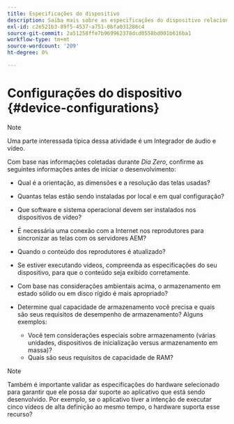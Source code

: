 ```yaml
---
title: Especificações do dispositivo
description: Saiba mais sobre as especificações do dispositivo relacionadas ao AEM Screens.
exl-id: c2e521b3-89f5-4537-a751-0bfa031286c4
source-git-commit: 2a51258ffe7b969962378dcd0558bd001b616ba1
workflow-type: tm+mt
source-wordcount: '209'
ht-degree: 0%

---
```


# Configurações do dispositivo {#device-configurations}

>[!NOTE]
>
>Uma parte interessada típica dessa atividade é um Integrador de áudio e vídeo.

Com base nas informações coletadas durante *Dia Zero*, confirme as seguintes informações antes de iniciar o desenvolvimento:

* Qual é a orientação, as dimensões e a resolução das telas usadas?

* Quantas telas estão sendo instaladas por local e em qual configuração?

* Que software e sistema operacional devem ser instalados nos dispositivos de vídeo?

* É necessária uma conexão com a Internet nos reprodutores para sincronizar as telas com os servidores AEM?

* Quando o conteúdo dos reprodutores é atualizado?

* Se estiver executando vídeos, compreenda as especificações do seu dispositivo, para que o conteúdo seja exibido corretamente.

* Com base nas considerações ambientais acima, o armazenamento em estado sólido ou em disco rígido é mais apropriado?

* Determine qual capacidade de armazenamento você precisa e quais são seus requisitos de desempenho de armazenamento? Alguns exemplos:
   * Você tem considerações especiais sobre armazenamento (várias unidades, dispositivos de inicialização versus armazenamento em massa)?
   * Quais são seus requisitos de capacidade de RAM?


>[!NOTE]
>
>Também é importante validar as especificações do hardware selecionado para garantir que ele possa dar suporte ao aplicativo que está sendo desenvolvido. Por exemplo, se o aplicativo tiver a intenção de executar cinco vídeos de alta definição ao mesmo tempo, o hardware suporta esse recurso?
